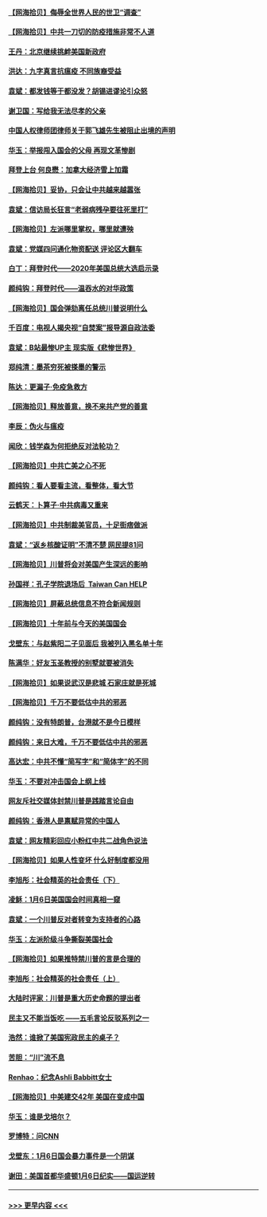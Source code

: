 #### [【网海拾贝】侮辱全世界人民的世卫“调查”](../pages/nsc993/n12727884.md?t=02022301) 
#### [【网海拾贝】中共一刀切的防疫措施非常不人道](../pages/nsc993/n12724879.md?t=02022301) 
#### [王丹：北京继续挑衅美国新政府](../pages/nsc993/n12722456.md?t=02022301) 
#### [洪达：九字真言抗瘟疫 不同族裔受益](../pages/nsc993/n12722448.md?t=02022301) 
#### [袁斌：都发钱等于都没发？胡锡进谬论引众怒](../pages/nsc993/n12722393.md?t=02022301) 
#### [谢卫国：写给我无法尽孝的父亲](../pages/nsc993/n12720325.md?t=02022301) 
#### [中国人权律师团律师关于郭飞雄先生被阻止出境的声明](../pages/nsc993/n12720203.md?t=02022301) 
#### [华玉：举报闯入国会的父母 再现文革惨剧](../pages/nsc993/n12719070.md?t=02022301) 
#### [拜登上台 何良懋：加拿大经济雪上加霜](../pages/nsc993/n12718943.md?t=02022301) 
#### [【网海拾贝】妥协，只会让中共越来越嚣张](../pages/nsc993/n12717392.md?t=02022301) 
#### [袁斌：信访局长狂言“老弱病残孕要往死里打”](../pages/nsc993/n12717343.md?t=02022301) 
#### [【网海拾贝】左派哪里掌权，哪里就遭殃](../pages/nsc993/n12715009.md?t=02022301) 
#### [袁斌：党媒四问通化物资配送 评论区大翻车](../pages/nsc993/n12714950.md?t=02022301) 
#### [白丁：拜登时代——2020年美国总统大选启示录](../pages/nsc993/n12714920.md?t=02022301) 
#### [颜纯钩：拜登时代——温吞水的对华政策](../pages/nsc993/n12713245.md?t=02022301) 
#### [【网海拾贝】国会弹劾离任总统川普说明什么](../pages/nsc993/n12712816.md?t=02022301) 
#### [千百度：电视人揭央视“自焚案”报导源自政法委](../pages/nsc993/n12709760.md?t=02022301) 
#### [袁斌：B站最惨UP主 现实版《悲惨世界》](../pages/nsc993/n12709686.md?t=02022301) 
#### [郑纯清：墨茶穷死被搽墨的警示](../pages/nsc993/n12709262.md?t=02022301) 
#### [陈达：更漏子·免疫急救方](../pages/nsc993/n12709244.md?t=02022301) 
#### [【网海拾贝】释放善意，换不来共产党的善意](../pages/nsc993/n12708361.md?t=02022301) 
#### [李辰：伪火与瘟疫](../pages/nsc993/n12707981.md?t=02022301) 
#### [闻欣：钱学森为何拒绝反对法轮功？](../pages/nsc993/n12707407.md?t=02022301) 
#### [【网海拾贝】中共亡美之心不死](../pages/nsc993/n12707621.md?t=02022301) 
#### [颜纯钩：看人要看主流，看整体，看大节](../pages/nsc993/n12707536.md?t=02022301) 
#### [云鹤天：卜算子‧中共病毒又重来](../pages/nsc993/n12707408.md?t=02022301) 
#### [【网海拾贝】中共制裁美官员，十足街痞做派](../pages/nsc993/n12705115.md?t=02022301) 
#### [袁斌：“返乡核酸证明”不清不楚 网民提81问](../pages/nsc993/n12704982.md?t=02022301) 
#### [【网海拾贝】川普将会对美国产生深远的影响](../pages/nsc993/n12703045.md?t=02022301) 
#### [孙国祥：孔子学院退场后  Taiwan Can HELP](../pages/nsc993/n12702430.md?t=02022301) 
#### [【网海拾贝】屏蔽总统信息不符合新闻规则](../pages/nsc993/n12699998.md?t=02022301) 
#### [【网海拾贝】十年前与今天的美国国会](../pages/nsc993/n12696993.md?t=02022301) 
#### [戈壁东：与赵紫阳二子见面后 我被列入黑名单十年](../pages/nsc993/n12696215.md?t=02022301) 
#### [陈满华：好友玉圣教授的别墅就要被消失](../pages/nsc993/n12695411.md?t=02022301) 
#### [【网海拾贝】如果说武汉是悲城 石家庄就是死城](../pages/nsc993/n12694589.md?t=02022301) 
#### [【网海拾贝】千万不要低估中共的邪恶](../pages/nsc993/n12692771.md?t=02022301) 
#### [颜纯钩：没有特朗普，台港就不是今日模样](../pages/nsc993/n12692678.md?t=02022301) 
#### [颜纯钩：来日大难，千万不要低估中共的邪恶](../pages/nsc993/n12692080.md?t=02022301) 
#### [高达宏：中共不懂“简写字”和“简体字”的不同](../pages/nsc993/n12692068.md?t=02022301) 
#### [华玉：不要对冲击国会上纲上线](../pages/nsc993/n12689948.md?t=02022301) 
#### [网友斥社交媒体封禁川普是践踏言论自由](../pages/nsc993/n12687482.md?t=02022301) 
#### [颜纯钩：香港人是禀赋异常的中国人](../pages/nsc993/n12685142.md?t=02022301) 
#### [袁斌：网友精彩回应小粉红中共二战角色说法](../pages/nsc993/n12684994.md?t=02022301) 
#### [【网海拾贝】如果人性变坏 什么好制度都没用](../pages/nsc993/n12683000.md?t=02022301) 
#### [李旭彤：社会精英的社会责任（下）](../pages/nsc993/n12680604.md?t=02022301) 
#### [凌稣：1月6日美国国会时间真相一窥](../pages/nsc993/n12682780.md?t=02022301) 
#### [袁斌：一个川普反对者转变为支持者的心路](../pages/nsc993/n12682700.md?t=02022301) 
#### [华玉：左派阶级斗争撕裂美国社会](../pages/nsc993/n12681226.md?t=02022301) 
#### [【网海拾贝】如果推特禁川普的言是合理的](../pages/nsc993/n12681232.md?t=02022301) 
#### [李旭彤：社会精英的社会责任（上）](../pages/nsc993/n12680501.md?t=02022301) 
#### [大陆时评家：川普是重大历史命题的提出者](../pages/nsc993/n12679904.md?t=02022301) 
#### [民主又不能当饭吃 ——五毛言论反驳系列之一](../pages/nsc993/n12679877.md?t=02022301) 
#### [浩然：谁掀了美国宪政民主的桌子？](../pages/nsc993/n12679850.md?t=02022301) 
#### [苦胆：“川”流不息](../pages/nsc993/n12678388.md?t=02022301) 
#### [Renhao：纪念Ashli Babbitt女士](../pages/nsc993/n12678359.md?t=02022301) 
#### [【网海拾贝】中美建交42年 美国在变成中国](../pages/nsc993/n12678324.md?t=02022301) 
#### [华玉：谁是戈培尔？](../pages/nsc993/n12677515.md?t=02022301) 
#### [罗博特：问CNN](../pages/nsc993/n12677172.md?t=02022301) 
#### [戈壁东：1月6日国会暴力事件是一个阴谋](../pages/nsc993/n12674639.md?t=02022301) 
#### [谢田：美国首都华盛顿1月6日纪实——国运逆转](../pages/nsc993/n12673190.md?t=02022301) 

----
#### [ >>> 更早内容 <<< ](../indexes/nsc993-earlier.md)

